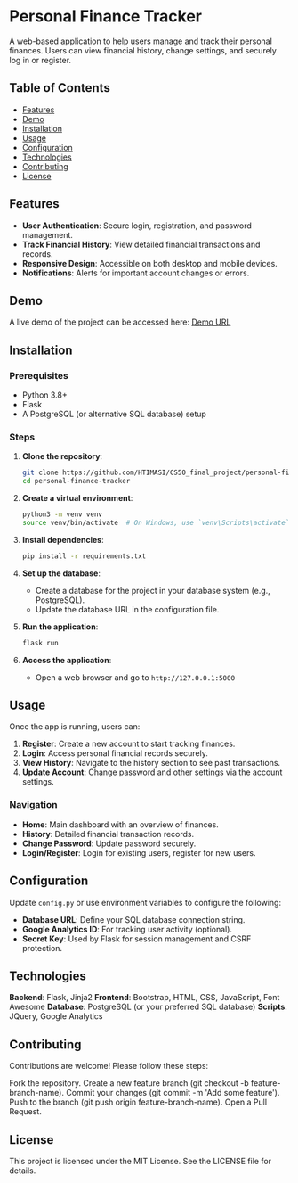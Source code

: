 # Personal Finance Tracker

A web-based application to help users manage and track their personal finances. Users can view financial history, change settings, and securely log in or register.

## Table of Contents
- [Features](#features)
- [Demo](#demo)
- [Installation](#installation)
- [Usage](#usage)
- [Configuration](#configuration)
- [Technologies](#technologies)
- [Contributing](#contributing)
- [License](#license)

## Features
- **User Authentication**: Secure login, registration, and password management.
- **Track Financial History**: View detailed financial transactions and records.
- **Responsive Design**: Accessible on both desktop and mobile devices.
- **Notifications**: Alerts for important account changes or errors.

## Demo
A live demo of the project can be accessed here: [Demo URL]([#](https://youtu.be/3mp9Y-d6idE))

## Installation

### Prerequisites
- Python 3.8+
- Flask
- A PostgreSQL (or alternative SQL database) setup

### Steps
1. **Clone the repository**:
    ```bash
    git clone https://github.com/HTIMASI/CS50_final_project/personal-finance-tracker.git
    cd personal-finance-tracker
    ```

2. **Create a virtual environment**:
    ```bash
    python3 -m venv venv
    source venv/bin/activate  # On Windows, use `venv\Scripts\activate`
    ```

3. **Install dependencies**:
    ```bash
    pip install -r requirements.txt
    ```

4. **Set up the database**:
   - Create a database for the project in your database system (e.g., PostgreSQL).
   - Update the database URL in the configuration file.

5. **Run the application**:
    ```bash
    flask run
    ```

6. **Access the application**:
   - Open a web browser and go to `http://127.0.0.1:5000`

## Usage

Once the app is running, users can:
1. **Register**: Create a new account to start tracking finances.
2. **Login**: Access personal financial records securely.
3. **View History**: Navigate to the history section to see past transactions.
4. **Update Account**: Change password and other settings via the account settings.

### Navigation
- **Home**: Main dashboard with an overview of finances.
- **History**: Detailed financial transaction records.
- **Change Password**: Update password securely.
- **Login/Register**: Login for existing users, register for new users.

## Configuration

Update `config.py` or use environment variables to configure the following:
- **Database URL**: Define your SQL database connection string.
- **Google Analytics ID**: For tracking user activity (optional).
- **Secret Key**: Used by Flask for session management and CSRF protection.


## Technologies
**Backend**: Flask, Jinja2
**Frontend**: Bootstrap, HTML, CSS, JavaScript, Font Awesome
**Database**: PostgreSQL (or your preferred SQL database)
**Scripts**: JQuery, Google Analytics

## Contributing
Contributions are welcome! Please follow these steps:

Fork the repository.
Create a new feature branch (git checkout -b feature-branch-name).
Commit your changes (git commit -m 'Add some feature').
Push to the branch (git push origin feature-branch-name).
Open a Pull Request.

## License
This project is licensed under the MIT License. See the LICENSE file for details.
